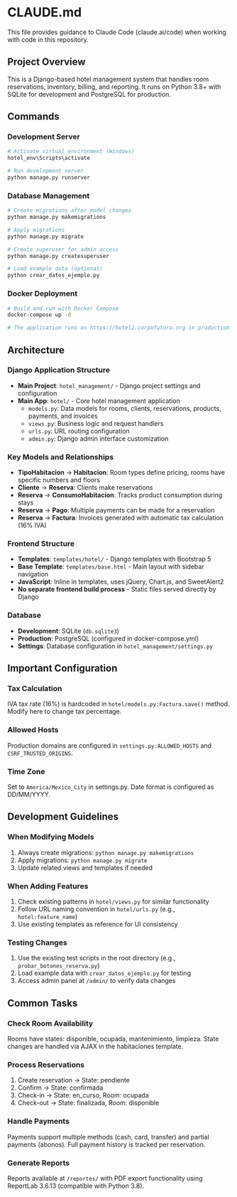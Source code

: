 # CLAUDE.md

This file provides guidance to Claude Code (claude.ai/code) when working with code in this repository.

## Project Overview

This is a Django-based hotel management system that handles room reservations, inventory, billing, and reporting. It runs on Python 3.8+ with SQLite for development and PostgreSQL for production.

## Commands

### Development Server
```bash
# Activate virtual environment (Windows)
hotel_env\Scripts\activate

# Run development server
python manage.py runserver
```

### Database Management
```bash
# Create migrations after model changes
python manage.py makemigrations

# Apply migrations
python manage.py migrate

# Create superuser for admin access
python manage.py createsuperuser

# Load example data (optional)
python crear_datos_ejemplo.py
```

### Docker Deployment
```bash
# Build and run with Docker Compose
docker-compose up -d

# The application runs on https://hotel2.corpofuturo.org in production
```

## Architecture

### Django Application Structure
- **Main Project**: `hotel_management/` - Django project settings and configuration
- **Main App**: `hotel/` - Core hotel management application
  - `models.py`: Data models for rooms, clients, reservations, products, payments, and invoices
  - `views.py`: Business logic and request handlers
  - `urls.py`: URL routing configuration
  - `admin.py`: Django admin interface customization

### Key Models and Relationships
- **TipoHabitacion** → **Habitacion**: Room types define pricing, rooms have specific numbers and floors
- **Cliente** → **Reserva**: Clients make reservations
- **Reserva** → **ConsumoHabitacion**: Tracks product consumption during stays
- **Reserva** → **Pago**: Multiple payments can be made for a reservation
- **Reserva** → **Factura**: Invoices generated with automatic tax calculation (16% IVA)

### Frontend Structure
- **Templates**: `templates/hotel/` - Django templates with Bootstrap 5
- **Base Template**: `templates/base.html` - Main layout with sidebar navigation
- **JavaScript**: Inline in templates, uses jQuery, Chart.js, and SweetAlert2
- **No separate frontend build process** - Static files served directly by Django

### Database
- **Development**: SQLite (`db.sqlite3`)
- **Production**: PostgreSQL (configured in docker-compose.yml)
- **Settings**: Database configuration in `hotel_management/settings.py`

## Important Configuration

### Tax Calculation
IVA tax rate (16%) is hardcoded in `hotel/models.py:Factura.save()` method. Modify here to change tax percentage.

### Allowed Hosts
Production domains are configured in `settings.py:ALLOWED_HOSTS` and `CSRF_TRUSTED_ORIGINS`.

### Time Zone
Set to `America/Mexico_City` in settings.py. Date format is configured as DD/MM/YYYY.

## Development Guidelines

### When Modifying Models
1. Always create migrations: `python manage.py makemigrations`
2. Apply migrations: `python manage.py migrate`
3. Update related views and templates if needed

### When Adding Features
1. Check existing patterns in `hotel/views.py` for similar functionality
2. Follow URL naming convention in `hotel/urls.py` (e.g., `hotel:feature_name`)
3. Use existing templates as reference for UI consistency

### Testing Changes
1. Use the existing test scripts in the root directory (e.g., `probar_botones_reserva.py`)
2. Load example data with `crear_datos_ejemplo.py` for testing
3. Access admin panel at `/admin/` to verify data changes

## Common Tasks

### Check Room Availability
Rooms have states: disponible, ocupada, mantenimiento, limpieza. State changes are handled via AJAX in the habitaciones template.

### Process Reservations
1. Create reservation → State: pendiente
2. Confirm → State: confirmada
3. Check-in → State: en_curso, Room: ocupada
4. Check-out → State: finalizada, Room: disponible

### Handle Payments
Payments support multiple methods (cash, card, transfer) and partial payments (abonos). Full payment history is tracked per reservation.

### Generate Reports
Reports available at `/reportes/` with PDF export functionality using ReportLab 3.6.13 (compatible with Python 3.8).